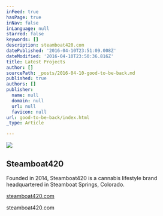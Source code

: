 ```yaml
---
inFeed: true
hasPage: true
inNav: false
inLanguage: null
starred: false
keywords: []
description: steamboat420.com
datePublished: '2016-04-10T23:51:09.008Z'
dateModified: '2016-04-10T23:50:36.816Z'
title: Latest Projects
author: []
sourcePath: _posts/2016-04-10-good-to-be-back.md
published: true
authors: []
publisher:
  name: null
  domain: null
  url: null
  favicon: null
url: good-to-be-back/index.html
_type: Article

---
```

![](https://the-grid-user-content.s3-us-west-2.amazonaws.com/2f518d82-6cd2-4c2e-ab43-19ede5ad7fb5.png)

## Steamboat420

Founded in 2014, Steamboat420 is a cannabis lifestyle brand headquartered in Steamboat Springs, Colorado.

[steamboat420.com][0]

steamboat420.com 

[0]: https://steamboat420.com/